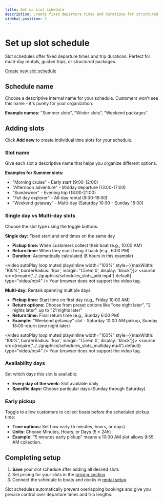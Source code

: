 ```yaml
---
title: Set up slot schedule
description: Create fixed departure times and durations for structured rental packages
sidebar_position: 3
---
```


# Set up slot schedule

Slot schedules offer fixed departure times and trip durations. Perfect for multi-day rentals, guided trips, or structured packages.

<div class="button-container">
  <a href="https://dashboard.letsbook.app/schedules/slot/add" class="button button--primary" target="_blank" rel="noopener noreferrer">Create new slot schedule</a>
</div>

## Schedule name

Choose a descriptive internal name for your schedule. Customers won't see this name - it's purely for your organization.

**Example names:** "Summer slots", "Winter slots", "Weekend packages"

## Adding slots

Click **Add new** to create individual time slots for your schedule.

### Slot name

Give each slot a descriptive name that helps you organize different options.

**Examples for Summer slots:**
- "Morning cruise" - Early start (9:00-12:00)
- "Afternoon adventure" - Midday departure (13:00-17:00)
- "Sundowner" - Evening trip (18:00-21:00)
- "Full day explorer" - All-day rental (9:00-19:00)
- "Weekend getaway" - Multi-day (Saturday 10:00 - Sunday 18:00)

### Single day vs Multi-day slots

Choose the slot type using the toggle buttons:

**Single day:** Fixed start and end times on the same day

- **Pickup time:** When customers collect their boat (e.g., 10:00 AM)
- **Return time:** When they must bring it back (e.g., 6:00 PM)
- **Duration:** Automatically calculated (8 hours in this example)

<video autoPlay loop muted playsInline width="100%" style={{maxWidth: '100%', borderRadius: '8px', margin: '1.5rem 0', display: 'block'}}>
  <source src={require('../../graphics/schedules_slots_add.mp4').default} type="video/mp4" />
  Your browser does not support the video tag.
</video>

**Multi-day:** Rentals spanning multiple days

- **Pickup time:** Start time on first day (e.g., Friday 10:00 AM)
- **Return options:** Choose from preset options like "one night later", "2 nights later", up to "21 nights later"
- **Return time:** Final return time (e.g., Sunday 6:00 PM)
- **Example:** "Weekend getaway" slot - Saturday 10:00 AM pickup, Sunday 18:00 return (one night later)

<video autoPlay loop muted playsInline width="100%" style={{maxWidth: '100%', borderRadius: '8px', margin: '1.5rem 0', display: 'block'}}>
  <source src={require('../../graphics/schedules_slots_multiday.mp4').default} type="video/mp4" />
  Your browser does not support the video tag.
</video>

### Availability days

Set which days this slot is available:

- **Every day of the week:** Slot available daily
- **Specific days:** Choose particular days (Sunday through Saturday)

### Early pickup

Toggle to allow customers to collect boats before the scheduled pickup time:

- **Time options:** Set how early (5 minutes, hours, or days)
- **Units:** Choose Minutes, Hours, or Days (5 × 24h)
- **Example:** "5 minutes early pickup" means a 10:00 AM slot allows 9:55 AM collection.

## Completing setup

1. **Save** your slot schedule after adding all desired slots
2. Set pricing for your slots in the [pricing section](https://dashboard.letsbook.app/pricing/slots/add)
3. Connect the schedule to boats and docks in [rental setup](https://dashboard.letsbook.app/rental-setup)

Slot schedules automatically prevent overlapping bookings and give you precise control over departure times and trip lengths.
